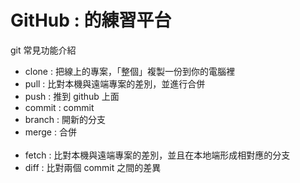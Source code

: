# GitHub : 的練習平台 
git 常見功能介紹
- clone : 把線上的專案，「整個」複製一份到你的電腦裡
- pull : 比對本機與遠端專案的差別，並進行合併
- push : 推到 github 上面
- commit : commit
- branch : 開新的分支 
- merge : 合併
<br></br>
- fetch : 比對本機與遠端專案的差別，並且在本地端形成相對應的分支
- diff : 比對兩個 commit 之間的差異
